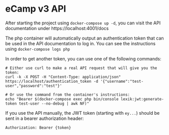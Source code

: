 # eCamp v3 API

After starting the project using `docker-compose up -d`, you can visit the API documentation under https://localhost:4001/docs

The php container will automatically output an authentication token that can be used in the API documentation to log in. You can see the instructions using `docker-compose logs php`

In order to get another token, you can use one of the following commands:
```
# Either use curl to make a real API request that will give you the token:
curl -k -X POST -H "Content-Type: application/json" https://localhost/authentication_token -d '{"username":"test-user","password":"test"}'

# Or use the command from the container's instructions:
echo "Bearer $(docker-compose exec php bin/console lexik:jwt:generate-token test-user --no-debug | awk NF)"
```

If you use the API manually, the JWT token (starting with `ey...`) should be sent in a bearer authorization header:
```
Authorization: Bearer {token}
```
